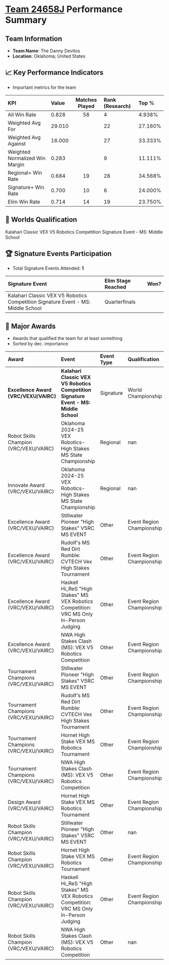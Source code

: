 # [Team 24658J](https://https://www.robotevents.com/teams/V5RC/24658J) Performance Summary

##  Team Information
- **Team Name**: The Danny Devitos
- **Location**: Oklahoma; United States

## 📈 Key Performance Indicators
- Important metrics for the team

| KPI | Value | Matches Played | Rank (Research) | Top % |
|:---|:-----|:--------------:|:----|:-----|
| All Win Rate | 0.828 | 58 | 4 | 4.938% |
| Weighted Avg For | 29.010 |  | 22 | 27.160% |
| Weighted Avg Against | 16.000 |  | 27 | 33.333% |
| Weighted Normalized Win Margin | 0.283 |  | 9 | 11.111% |
| Regional+ Win Rate | 0.684 | 19 | 28 | 34.568% |
| Signature+ Win Rate | 0.700 | 10 | 6 | 24.000% |
| Elim Win Rate | 0.714 | 14 | 19 | 23.750% |


## 🎯 Worlds Qualification
Kalahari Classic VEX V5 Robotics Competition Signature Event - MS: Middle School

## 🏆 Signature Events Participation
- Total Signature Events Attended: **1**

| Signature Event | Elim Stage Reached | Won? |
|:----------------|:-------------------|:----|
| Kalahari Classic VEX V5 Robotics Competition Signature Event - MS: Middle School | Quarterfinals |  |


## 🥇 Major Awards
- Awards that qualified the team for at least something
- Sorted by dec. importance

| Award | Event | Event Type | Qualification |
|:------|:------|:-----------|:--------------|
| **Excellence Award (VRC/VEXU/VAIRC)** | **Kalahari Classic VEX V5 Robotics Competition Signature Event - MS: Middle School** | Signature | World Championship |
| Robot Skills Champion (VRC/VEXU/VAIRC) | Oklahoma 2024-25 VEX Robotics-High Stakes MS State Championship | Regional | nan |
| Innovate Award (VRC/VEXU/VAIRC) | Oklahoma 2024-25 VEX Robotics-High Stakes MS State Championship | Regional | nan |
| Excellence Award (VRC/VEXU/VAIRC) | Stillwater Pioneer "High Stakes" V5RC MS EVENT | Other | Event Region Championship |
| Excellence Award (VRC/VEXU/VAIRC) | Rudolf's MS Red Dirt Rumble: CVTECH Vex High Stakes Tournament | Other | Event Region Championship |
| Excellence Award (VRC/VEXU/VAIRC) | Haskell Hi_ReS "High Stakes" MS VEX Robotics Competition: VRC MS Only In-Person Judging | Other | Event Region Championship |
| Excellence Award (VRC/VEXU/VAIRC) | NWA High Stakes Clash (MS): VEX V5 Robotics Competition | Other | Event Region Championship |
| Tournament Champions (VRC/VEXU/VAIRC) | Stillwater Pioneer "High Stakes" V5RC MS EVENT | Other | Event Region Championship |
| Tournament Champions (VRC/VEXU/VAIRC) | Rudolf's MS Red Dirt Rumble: CVTECH Vex High Stakes Tournament | Other | Event Region Championship |
| Tournament Champions (VRC/VEXU/VAIRC) | Hornet High Stake VEX MS Robotics Tournament | Other | Event Region Championship |
| Tournament Champions (VRC/VEXU/VAIRC) | NWA High Stakes Clash (MS): VEX V5 Robotics Competition | Other | Event Region Championship |
| Design Award (VRC/VEXU/VAIRC) | Hornet High Stake VEX MS Robotics Tournament | Other | Event Region Championship |
| Robot Skills Champion (VRC/VEXU/VAIRC) | Stillwater Pioneer "High Stakes" V5RC MS EVENT | Other | nan |
| Robot Skills Champion (VRC/VEXU/VAIRC) | Hornet High Stake VEX MS Robotics Tournament | Other | Event Region Championship |
| Robot Skills Champion (VRC/VEXU/VAIRC) | Haskell Hi_ReS "High Stakes" MS VEX Robotics Competition: VRC MS Only In-Person Judging | Other | Event Region Championship |
| Robot Skills Champion (VRC/VEXU/VAIRC) | NWA High Stakes Clash (MS): VEX V5 Robotics Competition | Other | nan |

